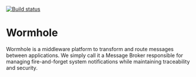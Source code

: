 
[![Build status](https://ci.appveyor.com/api/projects/status/hlqn8xh3wu9xd3e7?svg=true)](https://ci.appveyor.com/project/shadi-mahm/wormhole-ml1ad/branch/develop)



# Wormhole

Wormhole is a middleware platform to transform and route messages between applications. 
We simply call it a Message Broker responsible for managing fire-and-forget system notifications while maintaining traceability and security. 

